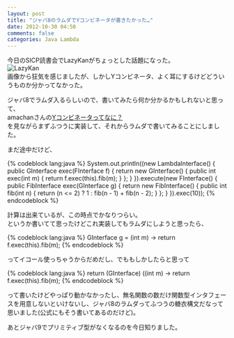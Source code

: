 ```yaml
---
layout: post
title: "ジャバ8のラムダでYコンビネータが書きたかった…"
date: 2012-10-30 04:50
comments: false
categories: Java Lambda
---
```


今日のSICP読書会でLazyKanがちょっとした話題になった。  
![LazyKan](http://dl.dropbox.com/u/54255753/blog/201210/%E3%82%B9%E3%82%AF%E3%83%AA%E3%83%BC%E3%83%B3%E3%82%B7%E3%83%A7%E3%83%83%E3%83%88%202012-10-30%205.19.46.png)  
画像から狂気を感じましたが、しかしYコンビネータ、よく耳にするけどどういうものか分かってなかった。  

ジャバ8でラムダ入るらしいので、書いてみたら何か分かるかもしれないと思って、  
amachanさんの[Yコンビネータってなに？](http://d.hatena.ne.jp/amachang/20080124/1201199469)  
を見ながらまずふつうに実装して、それからラムダで書いてみることにしました。  

まだ途中だけど、  

{% codeblock lang:java %}
System.out.println((new LambdaInterface() {
  public GInterface exec(FInterface f) {
    return new GInterface() {
      public int exec(int m) {
        return f.exec(this).fib(m);
      }
    };
  }
}).execute(new FInterface() {
  public FibInterface exec(GInterface g) {
    return new FibInterface() {
      public int fib(int n) {
        return (n <= 2) ? 1 : fib(n - 1) + fib(n - 2);
      }
    };
  }
}).exec(10));
{% endcodeblock %}

計算は出来ているが、この時点でかなりつらい。  
というか書いてて思ったけどこれ実装してもラムダにしようと思ったら、  

{% codeblock lang:java %}
GInterface g = (int m) -> return f.exec(this).fib(m);
{% endcodeblock %}

ってイコール使っちゃうからだめだし、でももしかしたらと思って  

{% codeblock lang:java %}
return (GInterface) ((int m) -> return f.exec(this).fib(m);
{% endcodeblock %}

って書いたけどやっぱり動かなかったし、無名関数の数だけ関数型インタフェースを用意しないといけないし、ジャバ8のラムダってふつうの糖衣構文だなって思いました(公式にもそう書いてあるのだけど)。  

あとジャバ9でプリミティブ型がなくなるのを今日知りました。
